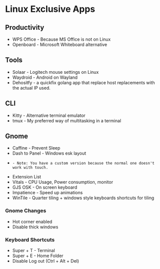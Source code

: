 # Linux Exclusive Apps

## Productivity
- WPS Office - Because MS Office is not on Linux
- Openboard - Microsoft Whiteboard alternative

## Tools
- Solaar - Logitech mouse settings on Linux
- Waydroid - Android on Wayland 
- Dehositfy - a quickfix golang app that replace host replacements with the actual IP used. 

## CLI
- Kitty - Alternative terminal emulator
- tmux - My preferred way of multitasking in a terminal

## Gnome
- Caffine - Prevent Sleep
- Dash to Panel - Windows esk layout
-     - Note: You have a custom version because the normal one doesn't work with touch.
- Extension List
- Vitals - CPU Usage, Power consumption, monitor
- GJS OSK - On screen keyboard
- Impatience - Speed up animations
- WinTile - Quarter tiling + windows style keyboards shortcuts for tiling

### Gnome Changes
- Hot corner enabled
- Disable thick windows

### Keyboard Shortcuts
- Super + T - Terminal 
- Super + E - Home Folder
- Disable Log out (Ctrl + Alt + Del)